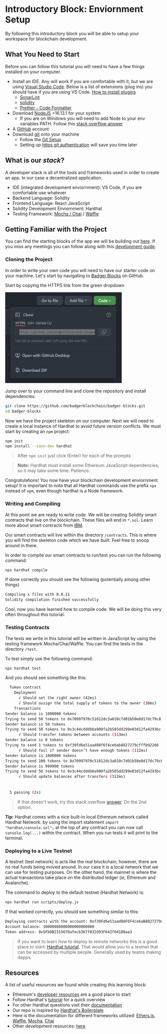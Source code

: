 # Introductory Block: Enviornment Setup

By following this introductory block you will be able to setup your workspace for blockchain development.


## What You Need to Start

Before you can follow this tutorial you will need to have a few things installed on your computer.

+ Install an IDE. Any will work if you are comfortable with it, but we are using [Visual Studio Code](https://code.visualstudio.com/download). Below is a list of extensions (plug ins) you should have if you are using VS Code. [How to install plugins](https://code.visualstudio.com/learn/get-started/extensions)
  + [SonarLint](https://marketplace.visualstudio.com/items?itemName=SonarSource.sonarlint-vscode)
  + [solidity](https://marketplace.visualstudio.com/items?itemName=JuanBlanco.solidity)
  + [Prettier - Code Formatter](https://marketplace.visualstudio.com/items?itemName=esbenp.prettier-vscode)
+ Download [NodeJS](https://nodejs.org/en/download/) >16.13.1 for your system
  + If you are on Windows you will need to add Node to your env variables PATH. Follow this [stack overflow answer](https://stackoverflow.com/a/27864253)
+ A [GitHub](https://github.com/) account
+ Download [git](https://git-scm.com/downloads) onto your machine
  + Follow the [Git Setup](https://docs.github.com/en/get-started/quickstart/set-up-git#setting-up-git)
  + Setting up [https git authentication](https://docs.github.com/en/get-started/quickstart/set-up-git#next-steps-authenticating-with-github-from-git) will save you time later  


## What is our *stack*?

A developer stack is all of the tools and frameworks used in order to create an app. In our case a decentralized application.

- IDE (integrated development enviornment): VS Code, if you are comfortable use whatever
- Backend Language: Solidity
- Frontend Language: React JavaScript
- Solidity Development Enviornment: Hardhat
- Testing Framework: [Mocha / Chai](https://www.codecademy.com/article/bapi-testing-intro) / [Waffle](https://ethereum-waffle.readthedocs.io/en/latest/index.html)


## Getting Familiar with the Project

You can find the starting blocks of the app we will be building out [here](https://github.com/badgerblockchain/badger-blocks). If you miss any meetings you can follow along with this [development guide](https://github.com/badgerblockchain/development-guide).


### Cloning the Project

In order to write your own code you will need to have our starter code on your machine. Let's start by navigating to [Badger Blocks](https://github.com/badgerblockchain/badger-blocks) on GitHub.

Start by copying the HTTPS link from the green dropdown

<img src="images/clone-repo.PNG" alt="drawing" width="375"/>

Jump over to your command line and clone the repository and install dependencies:

```sh
git clone https://github.com/badgerblockchain/badger-blocks.git
cd badger-blocks
```

Now we have the project skeleton on our computer. Next we will need to create a local instance of Hardhat to avoid future version conflicts. We must start by creating an `npm` project:

```sh
npm init
npm install --save-dev hardhat
```
> After `npm init` just click (Enter) for each of the prompts

> **Note:** Hardhat must install some Ethereum JavaScript dependencies, so it may take some time. Patience.

Congratulations! You now have your blockchain development enviornment setup! It is important to note that all Hardhat commands use the prefix `npx` instead of `npm`, even though hardhat is a Node framework.


### Writing and Compiling

At this point we are ready to write code. We will be creating Solidity smart contracts that live on the blockchain. These files will end in `*.sol`. Learn more about smart contracts from [IBM](https://www.ibm.com/topics/smart-contracts#:~:text=Next%20Steps-,Smart%20contracts%20defined,intermediary's%20involvement%20or%20time%20loss.).

Our smart contracts will live within the directory `/contracts`. This is where you will find the skeleton code which we have built. Feel free to snoop around in there.

In order to compile our smart contracts to run/test you can run the following command:

```sh
npx hardhat compile
```

If done correctly you should see the following (potentially among other things)

```sh
Compiling x files with 0.8.11
Solidity compilation finished successfully
```

Cool, now you have learned how to compile code. We will be doing this very often throughout this tutorial.


### Testing Contracts

The tests we write in this tutorial will be written in JavaScript by using the testing framework Mocha/Chai/Waffle. You can find the tests in the directory `/test`.

To test simply use the following command:

```sh
npx hardhat test
```

And you should see something like this:

```sh
  Token contract
    Deployment
      √ Should set the right owner (42ms)
      √ Should assign the total supply of tokens to the owner (38ms)
    Transactions
Sender balance is 1000000 tokens
Trying to send 50 tokens to 0x70997970c51812dc3a010c7d01b50e0d17dc79c8
Sender balance is 50 tokens
Trying to send 50 tokens to 0x3c44cdddb6a900fa2b585dd299e03d12fa4293bc
      √ Should transfer tokens between accounts (113ms)
Sender balance is 0 tokens
Trying to send 1 tokens to 0xf39fd6e51aad88f6f4ce6ab8827279cfffb92266
      √ Should fail if sender doesn’t have enough tokens (112ms)
Sender balance is 1000000 tokens
Trying to send 100 tokens to 0x70997970c51812dc3a010c7d01b50e0d17dc79c8
Sender balance is 999900 tokens
Trying to send 50 tokens to 0x3c44cdddb6a900fa2b585dd299e03d12fa4293bc
      √ Should update balances after transfers (112ms)


  5 passing (2s)
```

> If that doesn't work, try this stack overflow [answer](https://stackoverflow.com/a/69699772). Do the 2nd option.

**Tip:** Hardhat comes with a nice built-in local Ethereum network called Hardhat Network. by using the import statement `import "hardhat/console.sol";` at the top of any contract you can now call `console.log(...)` within the contract. When you run tests it will print to the terminal.


### Deploying to a Live Testnet

A testnet (test network) is acts like the real blockchain; however, there are no real funds being moved around. In our case it is a local network that we can use for testing purposes. On the other hand, the mainnet is where the actual transactions take place on the distributed ledger (*ie,* Ethereum and Avalanche).

The command to deploy to the default testnet (Hardhat Network) is:

```sh
npx hardhat run scripts/deploy.js
```

If that worked correctly, you should see something similar to this:

```sh
Deploying contracts with the account: 0xf39Fd6e51aad88F6F4ce6aB8827279cffFb92266
Account balance: 10000000000000000000000
Token address: 0x5FbDB2315678afecb367f032d93F642f64180aa3
```

> If you want to learn how to deploy to remote networks this is a good place to start: [Hardhat tutorial](https://hardhat.org/tutorial/deploying-to-a-live-network.html#deploying-to-remote-networks). That would allow you to a testnet that can be accessed by multiple people. Generally used by teams making dapps.


## Resources

A list of useful resources we found while creating this learning block:

- Ethereum's [developer resources](https://ethereum.org/en/developers/) are a good place to start
- Follow Hardhat's [tutorial](https://hardhat.org/tutorial/) for a quick overview
- For other Hardhat questions visit their [documentation](https://hardhat.org/getting-started/)
- Our repo is inspired by [Hardhat's Boilerplate](https://github.com/nomiclabs/hardhat-hackathon-boilerplate)
- Here is the documentation for different frameworks utilized: [Ethers.js](https://docs.ethers.io/v5/), [Waffle](https://ethereum-waffle.readthedocs.io/en/latest/), [Mocha](https://mochajs.org/), [Chai](https://www.chaijs.com/)
- Other development resources: [here](https://web3.career/learn-web3)
